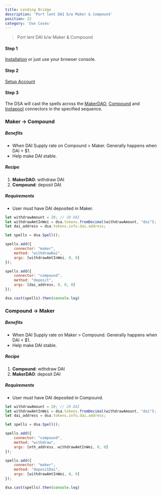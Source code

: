 ```yaml
---
title: Lending Bridge
description: 'Port lent DAI b/w Maker & Compound'
position: 22
category: 'Use Cases'
---
```

> Port lent DAI b/w Maker & Compound

#### Step 1

[Installation](/get-started/installation) or just use your browser console.

#### Step 2 

[Setup Account](/get-started/setup)

#### Step 3

The DSA will cast the spells across the [MakerDAO](/connectors/makerdao/), [Compound](/connectors/compound) and [Instapool](/connectors/instapool/) connectors in the specified sequence.

### Maker -> Compound

##### Benefits

* When DAI Supply rate on Compound > Maker. Generally happens when DAI > $1.
* Help make DAI stable.

##### Recipe

1. **MakerDAO**: withdraw DAI
2. **Compound**: deposit DAI

##### Requirements

* User must have DAI deposited in Maker.

```javascript
let withdrawAmount = 20; // 20 DAI
let withdrawAmtInWei = dsa.tokens.fromDecimal(withdrawAmount, "dai");
let dai_address = dsa.tokens.info.dai.address;

let spells = dsa.Spell();

spells.add({
    connector: "maker",
    method: "withdrawDai",
    args: [withdrawAmtInWei, 0, 0]
});

spells.add({
    connector: "compound",
    method: "deposit",
    args: [dai_address, 0, 0, 0]
});

dsa.cast(spells).then(console.log)
```

### Compound -> Maker

##### Benefits

* When DAI Supply rate on Maker > Compound. Generally happens when DAI < $1.
* Help make DAI stable.

##### Recipe

1. **Compound**: withdraw DAI
2. **MakerDAO**: deposit DAI

##### Requirements

* User must have DAI deposited in Compound.

```javascript
let withdrawAmount = 20; // 20 DAI
let withdrawAmtInWei = dsa.tokens.fromDecimal(withdrawAmount, "dai");
let dai_address = dsa.tokens.info.dai.address;

let spells = dsa.Spell();

spells.add({
    connector: "compound",
    method: "withdraw",
    args: [eth_address, withdrawAmtInWei, 0, 0]
});

spells.add({
    connector: "maker",
    method: "depositDai",
    args: [withdrawAmtInWei, 0, 0]
});

dsa.cast(spells).then(console.log)
```
